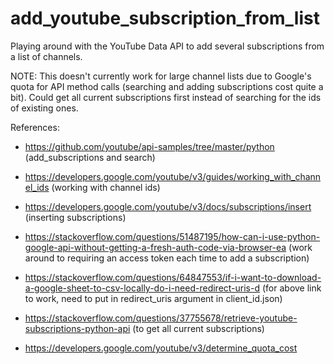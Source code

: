 # add_youtube_subscription_from_list

Playing around with the YouTube Data API to add several subscriptions from a list of channels.

NOTE: This doesn't currently work for large channel lists due to Google's quota for API method calls (searching and adding subscriptions cost quite a bit). Could get all current subscriptions first instead of searching for the ids of existing ones.

References:
- https://github.com/youtube/api-samples/tree/master/python (add_subscriptions and search)
- https://developers.google.com/youtube/v3/guides/working_with_channel_ids (working with channel ids)
- https://developers.google.com/youtube/v3/docs/subscriptions/insert (inserting subscriptions)


- https://stackoverflow.com/questions/51487195/how-can-i-use-python-google-api-without-getting-a-fresh-auth-code-via-browser-ea
(work around to requiring an access token each time to add a subscription)
- https://stackoverflow.com/questions/64847553/if-i-want-to-download-a-google-sheet-to-csv-locally-do-i-need-redirect-uris-d 
(for above link to work, need to put in redirect_uris argument in client_id.json)


- https://stackoverflow.com/questions/37755678/retrieve-youtube-subscriptions-python-api (to get all current subscriptions)
- https://developers.google.com/youtube/v3/determine_quota_cost